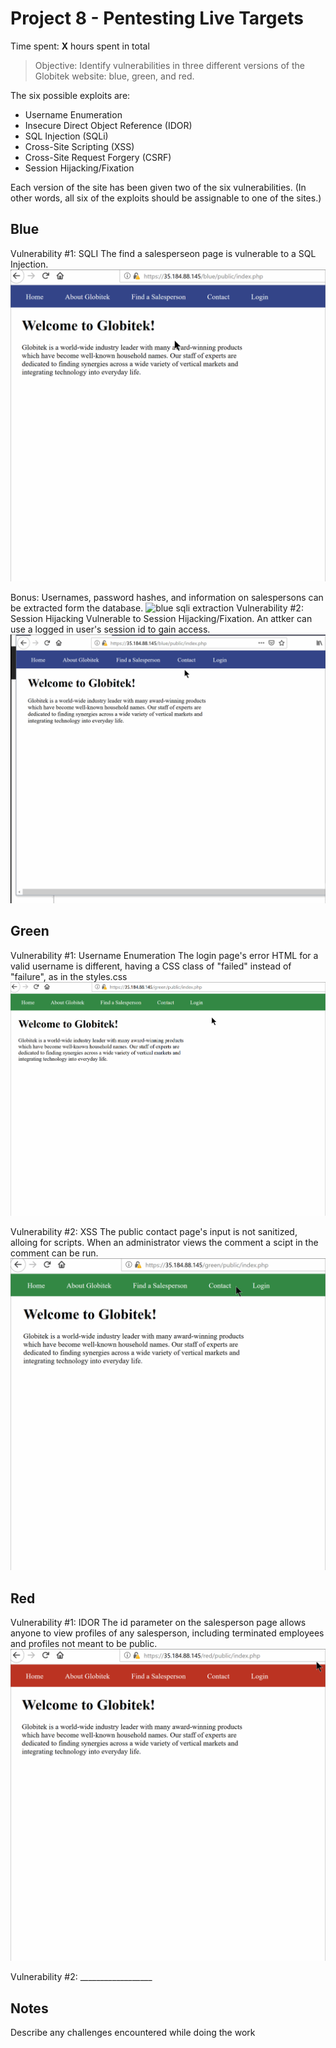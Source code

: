 # Project 8 - Pentesting Live Targets

Time spent: **X** hours spent in total

> Objective: Identify vulnerabilities in three different versions of the Globitek website: blue, green, and red.

The six possible exploits are:
* Username Enumeration
* Insecure Direct Object Reference (IDOR)
* SQL Injection (SQLi)
* Cross-Site Scripting (XSS)
* Cross-Site Request Forgery (CSRF)
* Session Hijacking/Fixation

Each version of the site has been given two of the six vulnerabilities. (In other words, all six of the exploits should be assignable to one of the sites.)

## Blue

Vulnerability #1: SQLI
The find a salesperseon page is vulnerable to a SQL Injection.
![blue sqli](https://github.com/ramonpetgrave64/Cybersecurity-University-Project-8/blob/master/blue%20sqli.gif?raw=true)

Bonus: Usernames, password hashes, and information on salespersons can be extracted form the database.
![blue sqli extraction](https://github.com/ramonpetgrave64/Cybersecurity-University-Project-8/blob/master/blue%20sqli%20bonus.gif?raw=true)
Vulnerability #2: Session Hijacking
Vulnerable to Session Hijacking/Fixation. An attker can use a logged in user's session id to gain access.
![blue session hijack](https://github.com/ramonpetgrave64/Cybersecurity-University-Project-8/blob/master/blue%20session%20hijack.gif?raw=true)

## Green

Vulnerability #1: Username Enumeration
The login page's error HTML for a valid username is different, having a CSS class of "failed" instead of "failure", as in the styles.css
![greenlogin form username enumeration gif](https://github.com/ramonpetgrave64/Cybersecurity-University-Project-8/blob/master/green%20username%20enum.gif?raw=true)

Vulnerability #2: XSS
The public contact page's input is not sanitized, alloing for scripts. When an administrator views the comment a scipt in the comment can be run.
![green contact form xss gif](https://github.com/ramonpetgrave64/Cybersecurity-University-Project-8/blob/master/green%20xss.gif?raw=true)

## Red

Vulnerability #1: IDOR
The id parameter on the salesperson page allows anyone to view profiles of any salesperson, including terminated employees and profiles not meant to be public.
![red salesperson idor gif](https://github.com/ramonpetgrave64/Cybersecurity-University-Project-8/blob/master/red%20idor.gif?raw=true)

Vulnerability #2: __________________


## Notes

Describe any challenges encountered while doing the work

